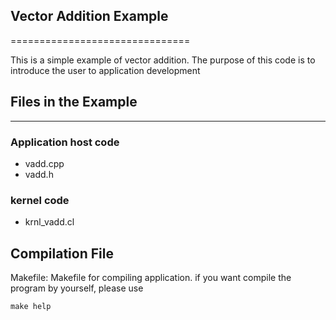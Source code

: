 ## Vector Addition Example
===============================

This is a simple example of vector addition.
The purpose of this code is to introduce the user to application development

## Files in the Example
---------------------
### Application host code

- vadd.cpp
- vadd.h

### kernel code

- krnl_vadd.cl

## Compilation File
Makefile: Makefile for compiling  application.
if you want compile the program by yourself, please use
	
	make help
		


